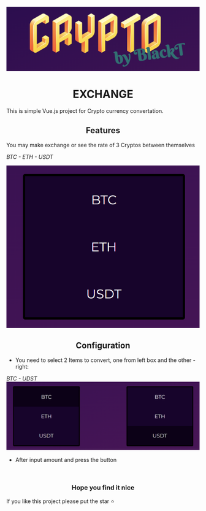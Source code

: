 ![Header](header.png)

<h1 align="center"> EXCHANGE </h1>

This is simple Vue.js project for Crypto currency convertation.
<br>
<h2 align="center"> Features </h2>

You may make exchange or see the rate of 3 Cryptos between themselves

*BTC - ETH - USDT*

![Crypto Box](CryptoBox.png)
<br>
<h2 align="center"> Configuration </h2>

- You need to select 2 Items to convert, one from left box and the other - right:

*BTC - UDST*
![Exchange Groupe](exchangeGroupe.png)

- After input amount and press the button
<br>
<h3 align="center">  Hope you find it nice </h3>

If you like this project please put the star ⭐



